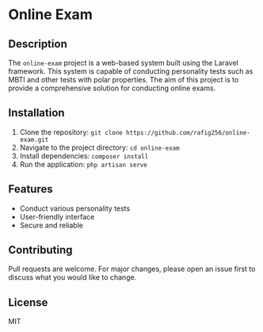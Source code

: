 # Online Exam

## Description
The `online-exam` project is a web-based system built using the Laravel framework. This system is capable of conducting personality tests such as MBTI and other tests with polar properties. The aim of this project is to provide a comprehensive solution for conducting online exams.

## Installation
1. Clone the repository: `git clone https://github.com/rafig256/online-exam.git`
2. Navigate to the project directory: `cd online-exam`
3. Install dependencies: `composer install`
4. Run the application: `php artisan serve`

## Features
- Conduct various personality tests
- User-friendly interface
- Secure and reliable

## Contributing
Pull requests are welcome. For major changes, please open an issue first to discuss what you would like to change.

## License
MIT
